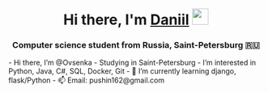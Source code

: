 <h1 align="center">Hi there, I'm <a href="https://github.com/Ovsenka/" target="_blank">Daniil</a> 
<img src="https://github.com/blackcater/blackcater/raw/main/images/Hi.gif" height="32"/></h1>
<h3 align="center">Computer science student from Russia, Saint-Petersburg 🇷🇺</h3>
- Hi there, I’m @Ovsenka
- Studying in Saint-Petersburg
- I’m interested in Python, Java, C#, SQL, Docker, Git
- 🌱 I’m currently learning django, flask/Python
- 📫 Email: pushin162@gmail.com

<!---
Ovsenka/Ovsenka is a ✨ special ✨ repository because its `README.md` (this file) appears on your GitHub profile.
You can click the Preview link to take a look at your changes.
--->
